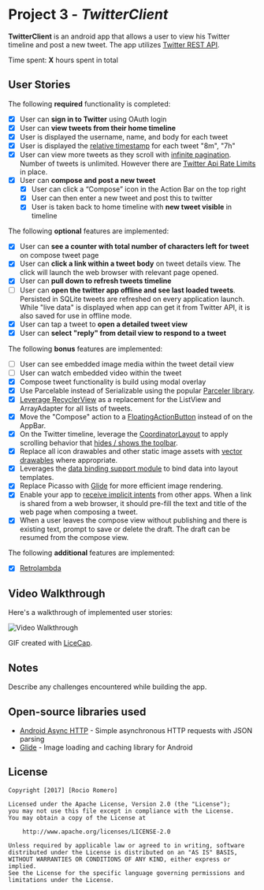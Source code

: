 # Project 3 - *TwitterClient*

**TwitterClient** is an android app that allows a user to view his Twitter timeline and post a new tweet. The app utilizes [Twitter REST API](https://dev.twitter.com/rest/public).

Time spent: **X** hours spent in total

## User Stories

The following **required** functionality is completed:

* [X]	User can **sign in to Twitter** using OAuth login
* [X]	User can **view tweets from their home timeline**
  * [X] User is displayed the username, name, and body for each tweet
  * [X] User is displayed the [relative timestamp](https://gist.github.com/nesquena/f786232f5ef72f6e10a7) for each tweet "8m", "7h"
  * [X] User can view more tweets as they scroll with [infinite pagination](http://guides.codepath.com/android/Endless-Scrolling-with-AdapterViews-and-RecyclerView). Number of tweets is unlimited.
    However there are [Twitter Api Rate Limits](https://dev.twitter.com/rest/public/rate-limiting) in place.
* [X] User can **compose and post a new tweet**
  * [X] User can click a “Compose” icon in the Action Bar on the top right
  * [X] User can then enter a new tweet and post this to twitter
  * [X] User is taken back to home timeline with **new tweet visible** in timeline

The following **optional** features are implemented:

* [X] User can **see a counter with total number of characters left for tweet** on compose tweet page
* [X] User can **click a link within a tweet body** on tweet details view. The click will launch the web browser with relevant page opened.
* [X] User can **pull down to refresh tweets timeline**
* [ ] User can **open the twitter app offline and see last loaded tweets**. Persisted in SQLite tweets are refreshed on every application launch. While "live data" is displayed when app can get it from Twitter API, it is also saved for use in offline mode.
* [X] User can tap a tweet to **open a detailed tweet view**
* [X] User can **select "reply" from detail view to respond to a tweet**

The following **bonus** features are implemented:

* [ ] User can see embedded image media within the tweet detail view
* [ ] User can watch embedded video within the tweet
* [X] Compose tweet functionality is build using modal overlay
* [X] Use Parcelable instead of Serializable using the popular [Parceler library](http://guides.codepath.com/android/Using-Parceler).
* [X] [Leverage RecyclerView](http://guides.codepath.com/android/Using-the-RecyclerView) as a replacement for the ListView and ArrayAdapter for all lists of tweets.
* [X] Move the "Compose" action to a [FloatingActionButton](https://github.com/codepath/android_guides/wiki/Floating-Action-Buttons) instead of on the AppBar.
* [X] On the Twitter timeline, leverage the [CoordinatorLayout](http://guides.codepath.com/android/Handling-Scrolls-with-CoordinatorLayout#responding-to-scroll-events) to apply scrolling behavior that [hides / shows the toolbar](http://guides.codepath.com/android/Using-the-App-ToolBar#reacting-to-scroll).
* [X] Replace all icon drawables and other static image assets with [vector drawables](http://guides.codepath.com/android/Drawables#vector-drawables) where appropriate.
* [X] Leverages the [data binding support module](http://guides.codepath.com/android/Applying-Data-Binding-for-Views) to bind data into layout templates.
* [X] Replace Picasso with [Glide](http://inthecheesefactory.com/blog/get-to-know-glide-recommended-by-google/en) for more efficient image rendering.
* [X] Enable your app to [receive implicit intents](http://guides.codepath.com/android/Using-Intents-to-Create-Flows#receiving-implicit-intents) from other apps.  When a link is shared from a web browser, it should pre-fill the text and title of the web page when composing a tweet.
* [X] When a user leaves the compose view without publishing and there is existing text, prompt to save or delete the draft.  The draft can be resumed from the compose view.

The following **additional** features are implemented:

* [X] [Retrolambda](https://github.com/evant/gradle-retrolambda)

## Video Walkthrough

Here's a walkthrough of implemented user stories:

<img src='http://i.imgur.com/link/to/your/gif/file.gif' title='Video Walkthrough' width='' alt='Video Walkthrough' />

GIF created with [LiceCap](http://www.cockos.com/licecap/).

## Notes

Describe any challenges encountered while building the app.

## Open-source libraries used

- [Android Async HTTP](https://github.com/loopj/android-async-http) - Simple asynchronous HTTP requests with JSON parsing
- [Glide](http://inthecheesefactory.com/blog/get-to-know-glide-recommended-by-google/en) - Image loading and caching library for Android

## License

    Copyright [2017] [Rocio Romero]

    Licensed under the Apache License, Version 2.0 (the "License");
    you may not use this file except in compliance with the License.
    You may obtain a copy of the License at

        http://www.apache.org/licenses/LICENSE-2.0

    Unless required by applicable law or agreed to in writing, software
    distributed under the License is distributed on an "AS IS" BASIS,
    WITHOUT WARRANTIES OR CONDITIONS OF ANY KIND, either express or implied.
    See the License for the specific language governing permissions and
    limitations under the License.

